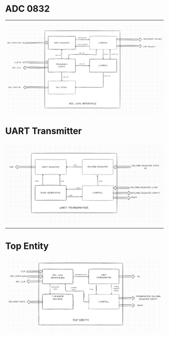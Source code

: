 # ADC 0832

---

<div align="center">
    <img src="./diagrams/adc.jpg" alt="adc">
</div>

# UART Transmitter

<div align="center">
    <img src="./diagrams/uart_transmitter.jpg" alt="uart_transmitter">
</div>

---

# Top Entity

<div align="center">
    <img src="./diagrams/top_entity.jpg" alt="top_entity">
</div>
